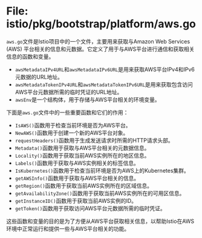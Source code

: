 # File: istio/pkg/bootstrap/platform/aws.go

`aws.go`文件是Istio项目中的一个文件，主要用来获取与Amazon Web Services (AWS) 平台相关的信息和元数据。它定义了用于与AWS平台进行通信和获取相关信息的函数和变量。

- `awsMetadataIPv4URL`和`awsMetadataIPv6URL`是用来获取AWS平台IPv4和IPv6元数据的URL地址。
- `awsMetadataTokenIPv4URL`和`awsMetadataTokenIPv6URL`是用来获取包含访问AWS平台元数据所需的临时凭证的URL地址。
- `awsEnv`是一个结构体，用于存储与AWS平台相关的环境变量。

下面是`aws.go`文件中的一些重要函数和它们的作用：

- `IsAWS()`函数用于检查当前环境是否为AWS平台。
- `NewAWS()`函数用于创建一个新的AWS平台对象。
- `requestHeaders()`函数用于生成发送请求时所需的HTTP请求头部。
- `Metadata()`函数用于获取与AWS平台相关的元数据信息。
- `Locality()`函数用于获取当前AWS实例所在的地区信息。
- `Labels()`函数用于获取与AWS实例相关的标签信息。
- `IsKubernetes()`函数用于检查当前环境是否为AWS上的Kubernetes集群。
- `getAWSInfo()`函数用于获取与AWS平台相关的信息。
- `getRegion()`函数用于获取当前AWS实例所在的区域信息。
- `getAvailabilityZone()`函数用于获取当前AWS实例所在的可用区信息。
- `getInstanceID()`函数用于获取当前AWS实例的ID。
- `getToken()`函数用于获取访问AWS平台元数据所需的临时凭证。

这些函数和变量的目的是为了方便从AWS平台获取相关信息，以帮助Istio在AWS环境中正常运行和提供一些与AWS平台相关的功能。

